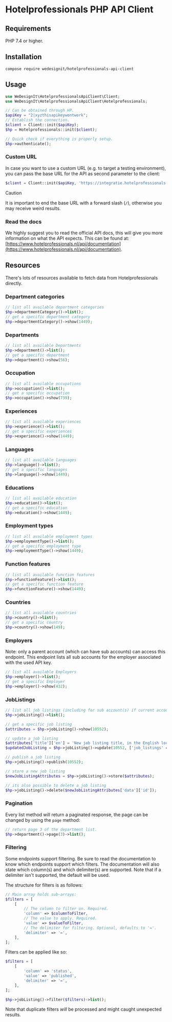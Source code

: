 # Hotelprofessionals PHP API Client

## Requirements
PHP 7.4 or higher.

## Installation
```
compose require wedesignit/hotelprofessionals-api-client
```

## Usage
```php
use WeDesignIt\HotelprofessionalsApiClient\Client;
use WeDesignIt\HotelprofessionalsApiClient\Hotelprofessionals;

// Can be obtained through HP.
$apiKey = "2|xyzthisapikeywontwork";
// Establish the connection.
$client = Client::init($apiKey);
$hp = Hotelprofessionals::init($client);

// Quick check if everything is properly setup.
$hp->authenticate();
``` 

### Custom URL
In case you want to use a custom URL (e.g. to target a testing environment), you can pass the base URL for the API 
as second parameter to the client:

```php
$client = Client::init($apiKey, 'https://integratie.hotelprofessionals.nl/api/v1/')
```

> [!CAUTION]
> It is important to end the base URL with a forward slash (`/`), otherwise you may receive weird results.

### Read the docs
We highly suggest you to read the official API docs, this will give you more information on what the API expects.
This can be found at:
[https://www.hotelprofessionals.nl/api/documentation](https://www.hotelprofessionals.nl/api/documentation).

## Resources
There's lots of resources available to fetch data from Hotelprofessionals directly.

### Department categories
```php
// list all available department categories
$hp->departmentCategory()->list();
// get a specific department category
$hp->departmentCategory()->show(1449);
```

### Departments
```php
// list all available Departments
$hp->department()->list();
// get a specific department
$hp->department()->show(56);
```

### Occupation
```php
// list all available occupations
$hp->occupation()->list();
// get a specific occupation
$hp->occupation()->show(739);
```

### Experiences
```php
// list all available experiences
$hp->experience()->list();
// get a specific experiences
$hp->experience()->show(1449);
````

### Languages
```php
// list all available languages
$hp->language()->list();
// get a specific languages
$hp->language()->show(1449);
```
### Educations
```php
// list all available education
$hp->education()->list();
// get a specific education
$hp->education()->show(1449);
```
### Employment types
```php
// list all available employment types
$hp->employmentType()->list();
// get a specific employment type
$hp->employmentType()->show(1449);
```
### Function features
```php
// list all available function features
$hp->functionFeature()->list();
// get a specific function feature
$hp->functionFeature()->show(1449);
```

### Countries
```php
// list all available countries
$hp->country()->list();
// get a specific country
$hp->country()->show(149);
```

### Employers
Note: only a parent account (which can have sub accounts) can access this endpoint. This endpoint lists all sub 
accounts for the employer associated with the used API key.

```php
// list all available Employers
$hp->employer()->list();
// get a specific Employer
$hp->employer()->show(432);
```

### JobListings
```php
// list all job listings (including for sub account(s) if current account is a parent)
$hp->jobListing()->list();

// get a specific job listing
$attributes = $hp->jobListing()->show(10552);

// update a job listing
$attributes['title']['en'] = 'New job listing title, in the English locale';
$updatedJobListing = $hp->jobListing()->update(10552, ['job_listings' => $attributes]);

// publish a job listing
$hp->jobListing()->publish(10552);

// store a new job listing
$newJobListingAttributes = $hp->jobListing()->store($attributes);

// its also possible to delete a job listing
$hp->jobListing()->delete($newJobListingAttributes['data']['id']);
```

### Pagination
Every list method will return a paginated response, the page can be changed by using the `page` method:
```php
// return page 3 of the department list.
$hp->department()->page(3)->list();
```

### Filtering
Some endpoints support filtering. Be sure to read the documentation to know which endpoints support which filters.
The documentation will also state which column(s) and which delimiter(s) are supported. Note that if a delimiter 
isn't supported, the default will be used.

The structure for filters is as follows:

```php
// Main array holds sub-arrays:
$filters = [
    [
        // The column to filter on. Required.
        'column' => $columnToFilter, 
        // The value to apply. Required.
        'value' => $valueToFilter,
        // The delimiter for filtering. Optional, defaults to '='.
        'delimiter' => '=',  
    ],
];
 ```

Filters can be applied like so:

```php
$filters = [
    [
        'column' => 'status',
        'value' => 'published',
        'delimiter' => '=',
    ],
];

$hp->jobListing()->filter($filters)->list();
```

Note that duplicate filters _will_ be processed and might caught unexpected results.
